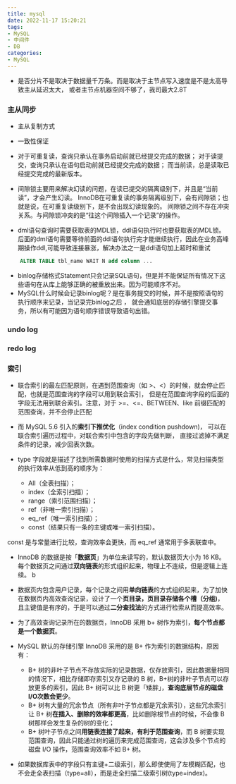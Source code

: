 ```yaml
---
title: mysql
date: 2022-11-17 15:20:21
tags:
- MySQL
- 中间件
- DB
categories:
- MySQL
---
```

* 是否分片不是取决于数据量千万条。而是取决于主节点写入速度是不是太高导致主从延迟太大，
或者主节点机器空间不够了，我司最大2.8T
### 主从同步

* 主从复制方式 
* 一致性保证

* 对于可重复读，查询只承认在事务启动前就已经提交完成的数据； 对于读提交，查询只承认在语句启动前就已经提交完成的数据； 
而当前读，总是读取已经提交完成的最新版本。
* 间隙锁主要用来解决幻读的问题，在读已提交的隔离级别下，并且是“当前读”，才会产生幻读。
  InnoDB在可重复读的事务隔离级别下，会有间隙锁；也就是说，在可重复读级别下，是不会出现幻读现象的。
  间隙锁之间不存在冲突关系。与间隙锁冲突的是“往这个间隙插入一个记录”的操作。 

* dml语句查询时需要获取表的MDL锁，ddl语句执行时也要获取表的MDL锁。后面的dml语句需要等待前面的ddl语句执行完才能继续执行，因此在业务高峰
  期操作ddl,可能导致连接暴涨，解决办法之一是ddl语句加上超时和重试
```sql
    ALTER TABLE tbl_name WAIT N add column ...
```

* binlog存储格式Statement只会记录SQL语句，但是并不能保证所有情况下这些语句在从库上能够正确的被重放出来。因为可能顺序不对。
* MySQL什么时候会记录binlog呢？是在事务提交的时候，并不是按照语句的执行顺序来记录，当记录完binlog之后 ，
  就会通知底层的存储引擎提交事务，所以有可能因为语句顺序错误导致语句出错。
### undo log


### redo log 

    

### 索引
* 联合索引的最左匹配原则，在遇到范围查询（如 >、<）的时候，就会停止匹配，也就是范围查询的字段可以用到联合索引，
但是在范围查询字段的后面的字段无法用到联合索引。注意，对于 >=、<=、BETWEEN、like 前缀匹配的范围查询，并不会停止匹配

* 而 MySQL 5.6 引入的**索引下推优化**（index condition pushdown)， 可以在联合索引遍历过程中，对联合索引中包含的字段先做判断，
直接过滤掉不满足条件的记录，减少回表次数。
* type 字段就是描述了找到所需数据时使用的扫描方式是什么，常见扫描类型的执行效率从低到高的顺序为：

  * All（全表扫描）；
  * index（全索引扫描）；
  * range（索引范围扫描）；
  * ref（非唯一索引扫描）；
  * eq_ref（唯一索引扫描）；
  * const（结果只有一条的主键或唯一索引扫描）。
  
const 是与常量进行比较，查询效率会更快，而 eq_ref 通常用于多表联查中。

* InnoDB 的数据是按「**数据页**」为单位来读写的，默认数据页大小为 16 KB。每个数据页之间通过**双向链表**的形式组织起来，物理上不连续，但是逻辑上连续。
b
* 数据页内包含用户记录，每个记录之间用**单向链表**的方式组织起来，为了加快在数据页内高效查询记录，设计了一个**页目录，页目录存储各个槽（分组)**，且主键值是有序的，于是可以通过**二分查找法**的方式进行检索从而提高效率。

* 为了高效查询记录所在的数据页，InnoDB 采用 b+ 树作为索引，**每个节点都是一个数据页**。

* MySQL 默认的存储引擎 InnoDB 采用的是 B+ 作为索引的数据结构，原因有：

  * B+ 树的非叶子节点不存放实际的记录数据，仅存放索引，因此数据量相同的情况下，相比存储即存索引又存记录的 B 树，B+树的非叶子节点可以存放更多的索引，因此 B+ 树可以比 B 树更「矮胖」，**查询底层节点的磁盘 I/O次数会更少**。
  * B+ 树有大量的冗余节点（所有非叶子节点都是冗余索引），这些冗余索引让 B+ 树**在插入、删除的效率都更高**，比如删除根节点的时候，不会像 B 树那样会发生复杂的树的变化；
  * B+ 树叶子节点之间**用链表连接了起来，有利于范围查询**，而 B 树要实现范围查询，因此只能通过树的遍历来完成范围查询，这会涉及多个节点的磁盘 I/O 操作，范围查询效率不如 B+ 树。
* 如果数据库表中的字段只有主键+二级索引，那么即使使用了左模糊匹配，也不会走全表扫描（type=all），而是走全扫描二级索引树(type=index)。
